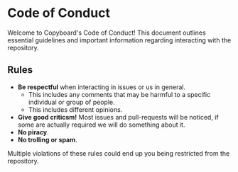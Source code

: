 # Code of Conduct

Welcome to Copyboard's Code of Conduct! This document outlines essential guidelines and important information regarding interacting with the repository.

## Rules

- **Be respectful** when interacting in issues or us in general.
  - This includes any comments that may be harmful to a specific individual or group of people.
  - This includes different opinions.
- **Give good criticsm!** Most issues and pull-requests will be noticed, if some are actually required we will do something about it.
- **No piracy**.
- **No trolling or spam**.

Multiple violations of these rules could end up you being restricted from the repository.
